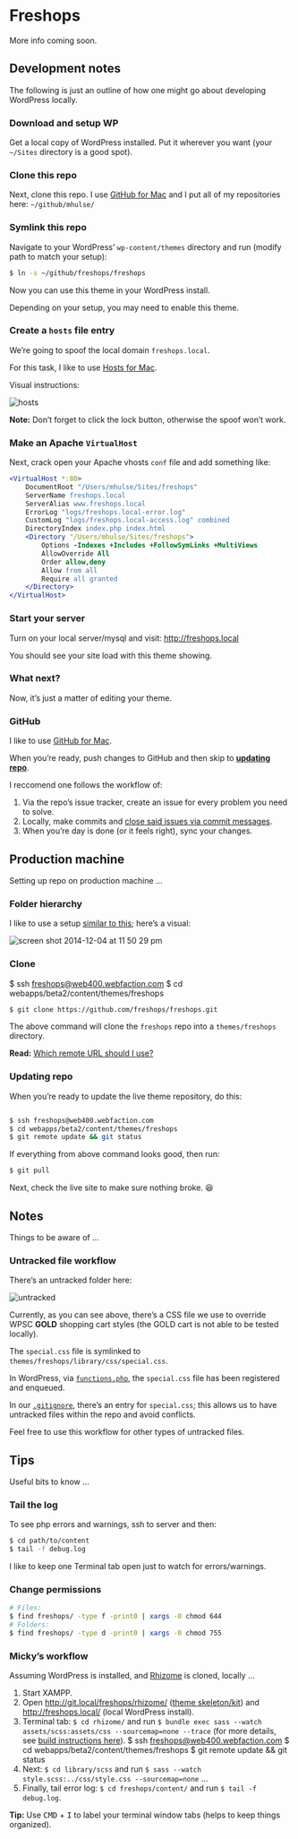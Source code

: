 # Freshops

More info coming soon.

## Development notes

The following is just an outline of how one might go about developing WordPress locally.

### Download and setup WP

Get a local copy of WordPress installed. Put it wherever you want (your `~/Sites` directory is a good spot).

### Clone this repo

Next, clone this repo. I use [GitHub for Mac](https://mac.github.com/) and I put all of my repositories here: `~/github/mhulse/`

### Symlink this repo

Navigate to your WordPress’ `wp-content/themes` directory and run (modify path to match your setup):

```bash
$ ln -s ~/github/freshops/freshops
```

Now you can use this theme in your WordPress install.

Depending on your setup, you may need to enable this theme.

### Create a `hosts` file entry

We’re going to spoof the local domain `freshops.local`.

For this task, I like to use [Hosts for Mac](http://www.macupdate.com/app/mac/40003/hosts).

Visual instructions:

![hosts](https://cloud.githubusercontent.com/assets/218624/5311699/d495cee2-7bff-11e4-897e-f60ac39a2594.gif)

**Note:** Don’t forget to click the lock button, otherwise the spoof won’t work.

### Make an Apache `VirtualHost`

Next, crack open your Apache vhosts `conf` file and add something like:

```apache
<VirtualHost *:80>
	DocumentRoot "/Users/mhulse/Sites/freshops"
	ServerName freshops.local
	ServerAlias www.freshops.local
	ErrorLog "logs/freshops.local-error.log"
	CustomLog "logs/freshops.local-access.log" combined
	DirectoryIndex index.php index.html
	<Directory "/Users/mhulse/Sites/freshops">
		Options -Indexes +Includes +FollowSymLinks +MultiViews
		AllowOverride All
		Order allow,deny
		Allow from all
		Require all granted
	</Directory>
</VirtualHost>
```

### Start your server

Turn on your local server/mysql and visit: <http://freshops.local>

You should see your site load with this theme showing.

### What next?

Now, it’s just a matter of editing your theme.

### GitHub

I like to use [GitHub for Mac](https://mac.github.com/).

When you’re ready, push changes to GitHub and then skip to **[updating repo](#updating-repo)**.

I reccomend one follows the workflow of:

1. Via the repo’s issue tracker, create an issue for every problem you need to solve.
1. Locally, make commits and [close said issues via commit messages](https://help.github.com/articles/closing-issues-via-commit-messages/).
1. When you’re day is done (or it feels right), sync your changes.

## Production machine

Setting up repo on production machine …

### Folder hierarchy

I like to use a setup [similar to this](https://github.com/mhulse/bueller); here’s a visual:

![screen shot 2014-12-04 at 11 50 29 pm](https://cloud.githubusercontent.com/assets/218624/5312526/5dd83be4-7c10-11e4-8f04-4e3135f6fa76.png)

### Clone
$ ssh freshops@web400.webfaction.com
$ cd webapps/beta2/content/themes/freshops

```bash
$ git clone https://github.com/freshops/freshops.git
```

The above command will clone the `freshops` repo into a `themes/freshops` directory.

**Read:** [Which remote URL should I use?](https://help.github.com/articles/which-remote-url-should-i-use/)

### Updating repo

When you’re ready to update the live theme repository, do this:

```bash

$ ssh freshops@web400.webfaction.com
$ cd webapps/beta2/content/themes/freshops
$ git remote update && git status
```

If everything from above command looks good, then run:

```bash
$ git pull
```

Next, check the live site to make sure nothing broke. :laughing:

## Notes

Things to be aware of …

### Untracked file workflow

There’s an untracked folder here:

![untracked](https://cloud.githubusercontent.com/assets/218624/5688496/d211d9ee-980c-11e4-9c74-0fc7d4920616.png)

Currently, as you can see above, there’s a CSS file we use to override WPSC **GOLD** shopping cart styles (the GOLD cart is not able to be tested locally).

The `special.css` file is symlinked to `themes/freshops/library/css/special.css`.

In WordPress, via [`functions.php`](functions.php), the `special.css` file has been registered and enqueued.

In our [`.gitignore`](.gitignore), there’s an entry for `special.css`; this allows us to have untracked files within the repo and avoid conflicts.

Feel free to use this workflow for other types of untracked files.

## Tips

Useful bits to know …

### Tail the log

To see php errors and warnings, ssh to server and then:

```bash
$ cd path/to/content
$ tail -f debug.log
```

I like to keep one Terminal tab open just to watch for errors/warnings.

### Change permissions

```bash
# Files:
$ find freshops/ -type f -print0 | xargs -0 chmod 644
# Folders:
$ find freshops/ -type d -print0 | xargs -0 chmod 755
```

### Micky’s workflow

Assuming WordPress is installed, and [Rhizome](https://github.com/freshops/rhizome) is cloned, locally …

1. Start XAMPP.
1. Open <http://git.local/freshops/rhizome/> ([theme skeleton/kit](https://github.com/freshops/rhizome)) and <http://freshops.local/> (local WordPress install).
1. Terminal tab: `$ cd rhizome/` and run `$ bundle exec sass --watch assets/scss:assets/css --sourcemap=none --trace` (for more details, see [build instructions here](https://github.com/freshops/rhizome#development-commands)).
$ ssh freshops@web400.webfaction.com
$ cd webapps/beta2/content/themes/freshops
$ git remote update && git status
1. Next: `$ cd library/scss` and run `$ sass --watch style.scss:../css/style.css --sourcemap=none` …
1. Finally, tail error log: `$ cd freshops/content/` and run `$ tail -f debug.log`.

**Tip:** Use <kbd>CMD</kbd> + <kbd>I</kbd> to label your terminal window tabs (helps to keep things organized).
